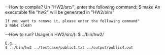 --How to compile?
    Un "HW2/src/", enter the following command:
    $ make
    An executable file "hw2" will be generated in "HW2/bin/"

    If you want to remove it, please enter the following command"
    $ make clean

--How to run?
    Usage(in HW2/src/):
    $ ../bin/hw2/ <txt file> <out file>

    E.g., 
    $ ../bin/hw2 ../testcase/public1.txt ../output/public4.out